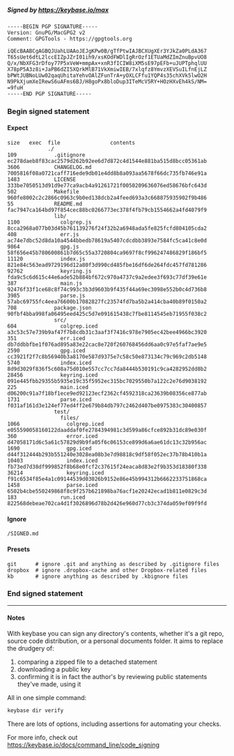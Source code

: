 ##### Signed by https://keybase.io/max
```
-----BEGIN PGP SIGNATURE-----
Version: GnuPG/MacGPG2 v2
Comment: GPGTools - https://gpgtools.org

iQEcBAABCgAGBQJUahLUAAoJEJgKPw0B/gTfPtwIAJBCXUgXEr3YJkZa0PLdA367
T65sUet6dtL2lccEIZpJZrI01ih9/xsKOdFWDlIgRrOzf1ETUaMdZImZnuBpvUO8
Q/x/NbXFG3rDfoy77P5xVeW+mmpAx+xnR3fICIW8iXM5sE97pEFb+uJUPTphqlUU
X78pP5A3z8i+JaPB6dZI5XQrkMlB71VkXmiwIEB/7xlqfz8YmvzXEVSuILfnEjLZ
bPWtJUBNoLUw02qaqUhitaYehvOAlZFunTrA+yOXLCFfu1YQP4s35chXVk5lwO2H
N9PkXjumXeIRewS6uAFms6BJ/H8goPx8bloDup3ITeMcV5RY+HOzHXvEh4kS/NM=
=9fuH
-----END PGP SIGNATURE-----

```

<!-- END SIGNATURES -->

### Begin signed statement 

#### Expect

```
size   exec  file                contents                                                        
             ./                                                                                  
109            .gitignore        ec278daeb8f83cac2579d262b92ee6d7d872c4d1544e881ba515d8bcc05361ab
3606           CHANGELOG.md      7005816f08a0721caff716ede9db01e4dd8b8a093aa5678f66dc735fb746e91a
1483           LICENSE           333be7050513d91d9e77ca9acb4a91261721f0050209636076ed58676bfc643d
502            Makefile          960fe8002c2c2866c0963c9b0ed138dcb2a4feed693a3c668875935902f9b486
55             README.md         fac7947ca164bd97f854cec88bc0266773ec378f4fb79cb1554662a4fd4079f9
               lib/                                                                              
1100             colgrep.js      8cca2968a077b03d45b761139276f24f32b2a6948ada5fe825fcfd804105cda2
408              err.js          ac74e7dbc52d8da10a4544bbedb78619a5407cdcdbb3893e7584fc5ca41c8e0d
9864             gpg.js          58f656e45b780600861b7d65c55a3720804ca9697f8cf996247486829f186bf5
11120            index.js        821e84c563ead9729196d12a80f3d990cd485fbe16df6de264fdc457fd781286
92762            keyring.js      fda9c5c6d615c44e6ade52b884bf672c970a4737c9a2edee3f693c77df39e61e
387              main.js         92476f33f1ce68c8f74c993c3b3d9603b9f435f44a69ec3098e552b0c4d736b8
3985             parse.js        57abc69755fc4eea76600b17082827fc23574fd7ba5b2a414cba40b89f0150a2
708            package.json      90fbf4bba998fa06495eed425c5d7e091615438c7fbe8114545eb71955f038c2
               src/                                                                              
604              colgrep.iced    a3c53c57e739b9af47f7b8cdb31c3aaf3f7416c978e7905ec42bee4966bc3920
351              err.iced        db7ddbbfbe1f076ad895a83e22cac8e720f260768456dd6aa0c97e5faf7ae9e5
2590             gpg.iced        cc3921f2f7c8b56940b3a8170e587d9375e7c58c50e873134c79c969c2db5148
5740             index.iced      8d9d3029f836f5c608a75d010e557cc7cc7da8444b530191c9ca4282952dd8b2
28456            keyring.iced    091e445fbb29355b5935e19c35f5952ec315bc7029550b7a122c2e76d9038192
225              main.iced       d06200c91a7f18bf1ece9ed92123ecf2362cf4592318ca23639b08356ce877ab
1731             parse.iced      f031af161d3e124ef77ed4ff2e679b84db797c2462d407be0975383c30400857
               test/                                                                             
                 files/                                                                          
1066               colgrep.iced  e055590058160122daaddaf0fe2784394981c3d599a86cfce892b31dc89e030f
360                error.iced    d47058171d6c5a61c57829d9b9fa05f6c06153ce899d6a6ae61dc13c32b956ac
1690               gpg.iced      d44f312444b293b551240e3028ea08b3e7d98818c9df58f052ec37b78b410b1a
10403              index.iced    fb73ed7d38df999852f8b68e0fcf2c37615f24eaca8d83e2f9b353d18380f338
36214              keyring.iced  f91c6534f85e4a1c09144539d03026b9152e86e45b994312b6662233751868ca
1458               parse.iced    6502b4cbe550249868f8c9f257b621898ba76acf1e20242ecad1b811e0829c3d
183              run.iced        822568debeae702ca4d1f3026896d78b2d426e960d77cb3c374da059ef09f9fd
```

#### Ignore

```
/SIGNED.md
```

#### Presets

```
git      # ignore .git and anything as described by .gitignore files
dropbox  # ignore .dropbox-cache and other Dropbox-related files    
kb       # ignore anything as described by .kbignore files          
```

<!-- summarize version = 0.0.9 -->

### End signed statement

<hr>

#### Notes

With keybase you can sign any directory's contents, whether it's a git repo,
source code distribution, or a personal documents folder. It aims to replace the drudgery of:

  1. comparing a zipped file to a detached statement
  2. downloading a public key
  3. confirming it is in fact the author's by reviewing public statements they've made, using it

All in one simple command:

```bash
keybase dir verify
```

There are lots of options, including assertions for automating your checks.

For more info, check out https://keybase.io/docs/command_line/code_signing